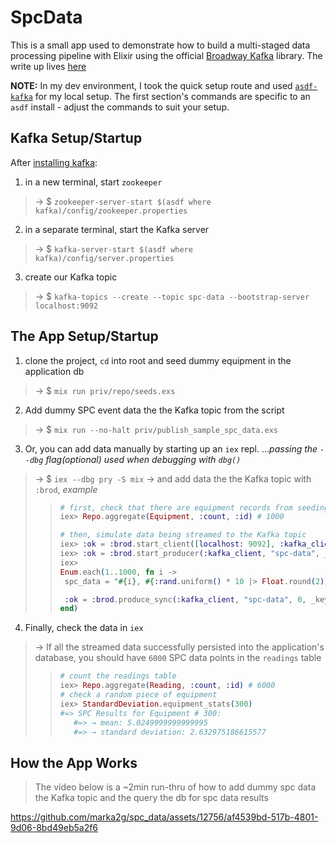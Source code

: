 # SpcData
This is a small app used to demonstrate how to build a multi-staged data processing pipeline with Elixir using the official [Broadway Kafka](https://hexdocs.pm/broadway/apache-kafka.html#content) library.
The write up lives [here](https://marksmarkdown.com/broadway_kafka.html)

**NOTE:**
In my dev environment, I took the quick setup route and used [`asdf-kafka`](https://github.com/ueisele/asdf-kafka) for my local setup. The first section's commands are specific to an `asdf` install - adjust the commands to suit your setup.

## Kafka Setup/Startup
After [installing kafka](https://kafka.apache.org/quickstart):
1. in a new terminal, start `zookeeper`
>→ $ `zookeeper-server-start $(asdf where kafka)/config/zookeeper.properties`
2. in a separate terminal, start the Kafka server
>→ $ `kafka-server-start $(asdf where kafka)/config/server.properties`
3. create our Kafka topic
>→ $ `kafka-topics --create --topic spc-data --bootstrap-server localhost:9092`

## The App Setup/Startup
1. clone the project, `cd` into root and seed dummy equipment in the application db
>→ $ `mix run priv/repo/seeds.exs`
2. Add dummy SPC event data the the Kafka topic from the script
>→ $ `mix run --no-halt priv/publish_sample_spc_data.exs`
3. Or, you can add data manually by starting up an `iex` repl. ..._passing the `--dbg` flag(optional) used when debugging with `dbg()`_
>→ $ `iex --dbg pry -S mix`
   >→ and add data the the Kafka topic with `:brod`, _example_
>>```elixir
>># first, check that there are equipment records from seeding the db
>>iex> Repo.aggregate(Equipment, :count, :id) # 1000
>>
>># then, simulate data being streamed to the Kafka topic
>>iex> :ok = :brod.start_client([localhost: 9092], :kafka_client, _client_config=[])
>>iex> :ok = :brod.start_producer(:kafka_client, "spc-data", _producer_config = [])
>>iex> 
>>Enum.each(1..1000, fn i ->
>>  spc_data = "#{i}, #{:rand.uniform() * 10 |> Float.round(2)}, #{:rand.uniform() * 10 |> Float.round(2)}, #{:rand.uniform() * 10 |> Float.round(2)}, #{:rand.uniform() * 10 |> Float.round(2)}, #{:rand.uniform() * 10 |> Float.round(2)}, #{:rand.uniform() * 10 |> Float.round(2)}"
>>
>>  :ok = :brod.produce_sync(:kafka_client, "spc-data", 0, _key="", spc_data)
>>end)
>>```
4. Finally, check the data in `iex`
>→ If all the streamed data successfully persisted into the application's database, you should have `6000` SPC data points in the `readings` table
>>```elixir
>># count the readings table
>>iex> Repo.aggregate(Reading, :count, :id) # 6000
>># check a random piece of equipment
>>iex> StandardDeviation.equipment_stats(300)
>> #=> SPC Results for Equipment # 300:
>>    #=> → mean: 5.0249999999999995
>>    #=> → standard deviation: 2.632975186615577 
>>```


## How the App Works
> The video below is a ~2min run-thru of how to add dummy spc data the Kafka topic and the query the db for spc data results

https://github.com/marka2g/spc_data/assets/12756/af4539bd-517b-4801-9d06-8bd49eb5a2f6



